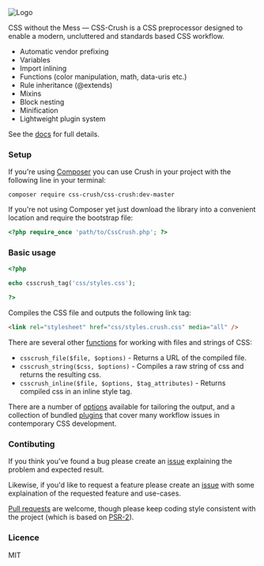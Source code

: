 <img src="http://the-echoplex.net/csscrush/images/css-crush-external.svg" alt="Logo"/>

CSS without the Mess — CSS-Crush is a CSS preprocessor designed to enable a modern, uncluttered and standards based CSS workflow.

* Automatic vendor prefixing
* Variables
* Import inlining
* Functions (color manipulation, math, data-uris etc.)
* Rule inheritance (@extends)
* Mixins
* Block nesting
* Minification
* Lightweight plugin system

See the [docs](http://the-echoplex.net/csscrush) for full details.


### Setup

If you're using [Composer](http://getcomposer.org) you can use Crush in your project with the following line in your terminal:

```shell
composer require css-crush/css-crush:dev-master
```

If you're not using Composer yet just download the library into a convenient location and require the bootstrap file:

```php
<?php require_once 'path/to/CssCrush.php'; ?>
```

### Basic usage

```php
<?php

echo csscrush_tag('css/styles.css');

?>
```

Compiles the CSS file and outputs the following link tag:

```html
<link rel="stylesheet" href="css/styles.crush.css" media="all" />
```

There are several other [functions](http://the-echoplex.net/csscrush#api) for working with files and strings of CSS:

* `csscrush_file($file, $options)` - Returns a URL of the compiled file.
* `csscrush_string($css, $options)` - Compiles a raw string of css and returns the resulting css.
* `csscrush_inline($file, $options, $tag_attributes)` - Returns compiled css in an inline style tag.

There are a number of [options](http://the-echoplex.net/csscrush#options) available for tailoring the output, and a collection of bundled [plugins](http://the-echoplex.net/csscrush#plugins) that cover many workflow issues in contemporary CSS development.


### Contibuting

If you think you've found a bug please create an [issue](https://github.com/peteboere/css-crush/issues) explaining the problem and expected result.

Likewise, if you'd like to request a feature please create an [issue](https://github.com/peteboere/css-crush/issues) with some explaination of the requested feature and use-cases.

[Pull requests](https://help.github.com/articles/using-pull-requests) are welcome, though please keep coding style consistent with the project (which is based on [PSR-2](https://github.com/php-fig/fig-standards/blob/master/accepted/PSR-2-coding-style-guide.md)).


### Licence

MIT

